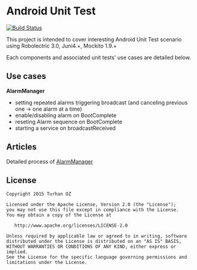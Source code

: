 # Android Unit Test
[![Build Status](https://travis-ci.org/TurhanOz/AndroidUnitTest.svg?branch=master)](https://travis-ci.org/TurhanOz/AndroidUnitTest)

This project is intended to cover interesting Android Unit Test scenario using Robolectric 3.0, Juni4.+, Mockito 1.9.+

Each components and associated unit tests' use cases are detailed below.

## Use cases
**AlarmManager**

* setting repeated alarms triggering broadcast (and canceling previous one -> one alarm at a time)
* enable/disabling alarm on BootComplete
* reseting Alarm sequence on BootComplete
* starting a service on broadcastReceived


## Articles
Detailed process of [AlarmManager]()

License
-------

    Copyright 2015 Turhan OZ

    Licensed under the Apache License, Version 2.0 (the "License");
    you may not use this file except in compliance with the License.
    You may obtain a copy of the License at

       http://www.apache.org/licenses/LICENSE-2.0

    Unless required by applicable law or agreed to in writing, software
    distributed under the License is distributed on an "AS IS" BASIS,
    WITHOUT WARRANTIES OR CONDITIONS OF ANY KIND, either express or implied.
    See the License for the specific language governing permissions and
    limitations under the License.
